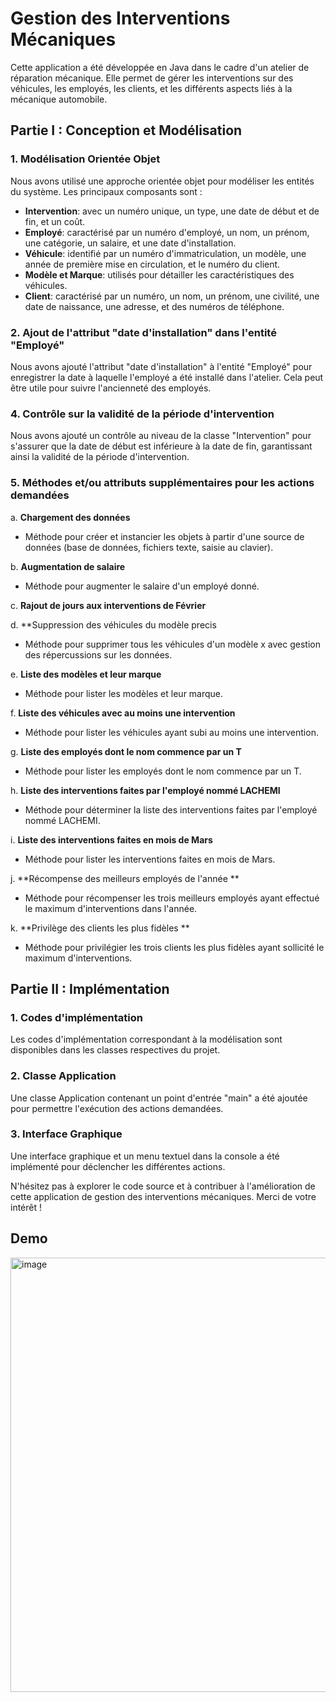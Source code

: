 # Gestion des Interventions Mécaniques

Cette application a été développée en Java dans le cadre d'un atelier de réparation mécanique. Elle permet de gérer les interventions sur des véhicules, les employés, les clients, et les différents aspects liés à la mécanique automobile.

## Partie I : Conception et Modélisation

### 1. Modélisation Orientée Objet

Nous avons utilisé une approche orientée objet pour modéliser les entités du système. Les principaux composants sont :
- **Intervention**: avec un numéro unique, un type, une date de début et de fin, et un coût.
- **Employé**: caractérisé par un numéro d'employé, un nom, un prénom, une catégorie, un salaire, et une date d'installation.
- **Véhicule**: identifié par un numéro d'immatriculation, un modèle, une année de première mise en circulation, et le numéro du client.
- **Modèle et Marque**: utilisés pour détailler les caractéristiques des véhicules.
- **Client**: caractérisé par un numéro, un nom, un prénom, une civilité, une date de naissance, une adresse, et des numéros de téléphone.

### 2. Ajout de l'attribut "date d'installation" dans l'entité "Employé"

Nous avons ajouté l'attribut "date d'installation" à l'entité "Employé" pour enregistrer la date à laquelle l'employé a été installé dans l'atelier. Cela peut être utile pour suivre l'ancienneté des employés.


### 4. Contrôle sur la validité de la période d'intervention

Nous avons ajouté un contrôle au niveau de la classe "Intervention" pour s'assurer que la date de début est inférieure à la date de fin, garantissant ainsi la validité de la période d'intervention.

### 5. Méthodes et/ou attributs supplémentaires pour les actions demandées

a. **Chargement des données**
   - Méthode pour créer et instancier les objets à partir d'une source de données (base de données, fichiers texte, saisie au clavier).

b. **Augmentation de salaire**
   - Méthode pour augmenter le salaire d'un employé donné.

c. **Rajout de jours aux interventions de Février**
   
d. **Suppression des véhicules du modèle precis
   - Méthode pour supprimer tous les véhicules d'un modèle x avec gestion des répercussions sur les données.

e. **Liste des modèles et leur marque**
   - Méthode pour lister les modèles et leur marque.

f. **Liste des véhicules avec au moins une intervention**
   - Méthode pour lister les véhicules ayant subi au moins une intervention.

g. **Liste des employés dont le nom commence par un T**
   - Méthode pour lister les employés dont le nom commence par un T.

h. **Liste des interventions faites par l'employé nommé LACHEMI**
   - Méthode pour déterminer la liste des interventions faites par l'employé nommé LACHEMI.

i. **Liste des interventions faites en mois de Mars**
   - Méthode pour lister les interventions faites en mois de Mars.

j. **Récompense des meilleurs employés de l'année **
   - Méthode pour récompenser les trois meilleurs employés ayant effectué le maximum d'interventions dans l'année.

k. **Privilège des clients les plus fidèles **
   - Méthode pour privilégier les trois clients les plus fidèles ayant sollicité le maximum d'interventions.

## Partie II : Implémentation

### 1. Codes d'implémentation

Les codes d'implémentation correspondant à la modélisation sont disponibles dans les classes respectives du projet.

### 2. Classe Application

Une classe Application contenant un point d'entrée "main" a été ajoutée pour permettre l'exécution des actions demandées.

### 3. Interface Graphique 

Une interface graphique et un menu textuel dans la console a été implémenté pour déclencher les différentes actions.

N'hésitez pas à explorer le code source et à contribuer à l'amélioration de cette application de gestion des interventions mécaniques. Merci de votre intérêt !

## Demo 
<img width="695" alt="image" src="https://github.com/Zvki1/Gestion-des-Interventions-M-caniques/assets/98493579/df8bd597-7e80-4c06-a892-785819da28c6">

